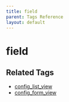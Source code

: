 ```yaml
---
title: field
parent: Tags Reference
layout: default
---
```


# field

## Related Tags

* [config_list_view](./config_list_view.html)
* [config_form_view](./config_form_view.html)
